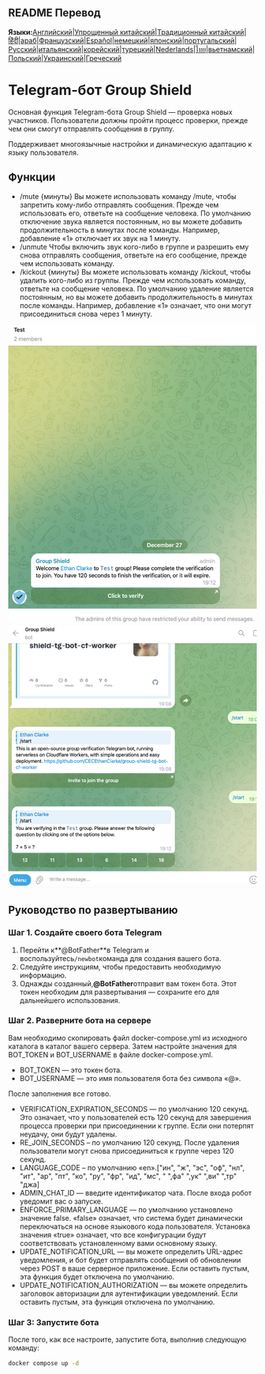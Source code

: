 ## README Перевод

**Языки:**[Английский](README.md)\|[Упрощенный китайский](README.zh-CN.md)\|[Традиционный китайский](README.zh-TW.md)\|[हिंदी](README.hi.md)\|[араб](README.ar.md)\|[Французский](README.fr.md)\|[Español](README.es.md)\|[немецкий](README.de.md)\|[японский](README.ja.md)\|[португальский](README.pt.md)\|[Русский](README.ru.md)\|[итальянский](README.it.md)\|[корейский](README.ko.md)\|[турецкий](README.tr.md)\|[Nederlands](README.nl.md)\|[ไทย](README.th.md)\|[вьетнамский](README.vi.md)\|[Польский](README.pl.md)\|[Украинский](README.uk.md)\|[Греческий](README.el.md)

# Telegram-бот Group Shield

Основная функция Telegram-бота Group Shield — проверка новых участников. Пользователи должны пройти процесс проверки, прежде чем они смогут отправлять сообщения в группу.

Поддерживает многоязычные настройки и динамическую адаптацию к языку пользователя.

## Функции

-   /mute {минуты}
    Вы можете использовать команду /mute, чтобы запретить кому-либо отправлять сообщения. Прежде чем использовать его, ответьте на сообщение человека. По умолчанию отключение звука является постоянным, но вы можете добавить продолжительность в минутах после команды. Например, добавление «1» отключает их звук на 1 минуту.
-   /unmute Чтобы включить звук кого-либо в группе и разрешить ему снова отправлять сообщения, ответьте на его сообщение, прежде чем использовать команду.
-   /kickout {минуты} 
    Вы можете использовать команду /kickout, чтобы удалить кого-либо из группы. Прежде чем использовать команду, ответьте на сообщение человека. По умолчанию удаление является постоянным, но вы можете добавить продолжительность в минутах после команды. Например, добавление «1» означает, что они могут присоединиться снова через 1 минуту.

![screenshot](https://raw.githubusercontent.com/CECEthanClarke/group-shield-tg-bot/refs/heads/main/other/image.png)![screenshot](https://raw.githubusercontent.com/CECEthanClarke/group-shield-tg-bot/refs/heads/main/other/image2.png)

## Руководство по развертыванию

### Шаг 1. Создайте своего бота Telegram

1.  Перейти к**@BotFather**в Telegram и воспользуйтесь`/newbot`команда для создания вашего бота.
2.  Следуйте инструкциям, чтобы предоставить необходимую информацию.
3.  Однажды созданный,**@BotFather**отправит вам токен бота. Этот токен необходим для развертывания — сохраните его для дальнейшего использования.

### Шаг 2. Разверните бота на сервере

Вам необходимо скопировать файл docker-compose.yml из исходного каталога в каталог вашего сервера. Затем настройте значения для BOT_TOKEN и BOT_USERNAME в файле docker-compose.yml.

-   BOT_TOKEN — это токен бота.
-   BOT_USERNAME — это имя пользователя бота без символа «@».

После заполнения все готово.

-   VERIFICATION_EXPIRATION_SECONDS — по умолчанию 120 секунд. Это означает, что у пользователей есть 120 секунд для завершения процесса проверки при присоединении к группе. Если они потерпят неудачу, они будут удалены.
-   RE_JOIN_SECONDS – по умолчанию 120 секунд. После удаления пользователи могут снова присоединиться к группе через 120 секунд.
-   LANGUAGE_CODE – по умолчанию «en».["ин", "ж", "эс", "оф", "нл", "ит", "ар", "пт", "ко", "ру", "фр", "ид", "мс", " ",фа" ",ук" ",ви" ",тр" "джа]
-   ADMIN_CHAT_ID — введите идентификатор чата. После входа робот уведомит вас о запуске.
-   ENFORCE_PRIMARY_LANGUAGE — по умолчанию установлено значение false. «false» означает, что система будет динамически переключаться на основе языкового кода пользователя. Установка значения «true» означает, что все конфигурации будут соответствовать установленному вами основному языку.
-   UPDATE_NOTIFICATION_URL — вы можете определить URL-адрес уведомления, и бот будет отправлять сообщения об обновлении через POST в ваше серверное приложение. Если оставить пустым, эта функция будет отключена по умолчанию.
-   UPDATE_NOTIFICATION_AUTHORIZATION — вы можете определить заголовок авторизации для аутентификации уведомлений. Если оставить пустым, эта функция отключена по умолчанию.

### Шаг 3: Запустите бота

После того, как все настроите, запустите бота, выполнив следующую команду:

```bash
docker compose up -d
```
